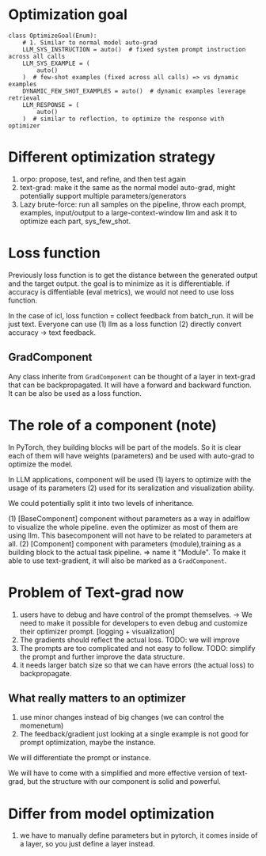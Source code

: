 

# Optimization goal

```
class OptimizeGoal(Enum):
    # 1. Similar to normal model auto-grad
    LLM_SYS_INSTRUCTION = auto()  # fixed system prompt instruction across all calls
    LLM_SYS_EXAMPLE = (
        auto()
    )  # few-shot examples (fixed across all calls) => vs dynamic examples
    DYNAMIC_FEW_SHOT_EXAMPLES = auto()  # dynamic examples leverage retrieval
    LLM_RESPONSE = (
        auto()
    )  # similar to reflection, to optimize the response with optimizer
```

# Different optimization strategy

1. orpo: propose, test, and refine, and then test again
2. text-grad: make it the same as the normal model auto-grad, might potentially support multiple parameters/generators
3. Lazy brute-force: run all samples on the pipeline, throw each prompt, examples, input/output to a large-context-window llm and ask it to optimize each part, sys_few_shot.

# Loss function

Previously loss function is to get the distance between the generated output and the target output.
the goal is to minimize as it is differentiable. if accuracy is diffentiable (eval metrics), we would not need to use loss function.

In the case of icl, loss function = collect feedback from batch_run. it will be just text. Everyone can use
(1) llm as a loss function
(2) directly convert accuracy -> text feedback.

## GradComponent

Any class inherite from ``GradComponent`` can be thought of a layer in text-grad that can be backpropagated. It will have a forward and backward function. It can be also be used as a loss function.

# The role of a component (note)

In PyTorch, they building blocks will be part of the models. So it is clear each of them will have weights (parameters) and be used with auto-grad to optimize the model.

In LLM applications, component will be used (1) layers to optimize with the usage of its parameters (2) used for its seralization and visualization ability.

We could potentially split it into two levels of inheritance.

(1) [BaseComponent] component without parameters as a way in adalflow to visualize the whole pipeline. even the optimizer as most of them are using llm. This basecomponent will not have to be related to parameters at all.
(2) [Component] component with parameters (module),training as a building block to the actual task pipeline. => name it "Module". To make it able to use text-gradient, it will also be marked as a ``GradComponent``.

# Problem of Text-grad now

1. users have to debug and have control of the prompt themselves. -> We need to make it possible for developers to even debug and customize their optimizer prompt.  [logging + visualization]
2. The gradients should reflect the actual loss. TODO: we will improve
3. The prompts are too complicated and not easy to follow. TODO: simplify the prompt and further improve the data structure.
4. it needs larger batch size so that we can have errors (the actual loss) to backpropagate.

## What really matters to an optimizer

1. use minor changes instead of big changes (we can control the momenetum)
2. The feedback/gradient just looking at a single example is not good for prompt optimization, maybe the instance.

We will differentiate the prompt or instance.


We will have to come with a simplified and more effective version of text-grad, but the structure with our component is solid and powerful.

# Differ from model optimization
1. we have to manually define parameters but in pytorch, it comes inside of a layer, so you just define a layer instead.
